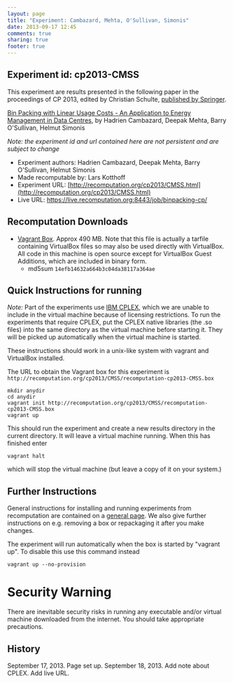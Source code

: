 ```yaml
---
layout: page
title: "Experiment: Cambazard, Mehta, O'Sullivan, Simonis"
date: 2013-09-17 12:45
comments: true
sharing: true
footer: true
---
```


## Experiment id: cp2013-CMSS 

This experiment are results presented in the following paper in the proceedings of CP 2013, edited by Christian Schulte,
[published by Springer](https://www.springer.com/computer/theoretical+computer+science/book/978-3-642-40626-3).

[Bin Packing with Linear Usage Costs - An Application to Energy Management in Data Centres](http://link.springer.com/chapter/10.1007/978-3-642-40627-0_7),
by 
Hadrien Cambazard, Deepak Mehta, Barry O'Sullivan, Helmut Simonis


*Note: the experiment id and url contained here are not persistent and are subject to change*

* Experiment authors: 
Hadrien Cambazard, Deepak Mehta, Barry O'Sullivan, Helmut Simonis
* Made recomputable by: Lars Kotthoff
* Experiment URL: [http://recomputation.org/cp2013/CMSS.html](http://recomputation.org/cp2013/CMSS.html)
* Live URL: https://live.recomputation.org:8443/job/binpacking-cp/

## Recomputation Downloads

* [Vagrant Box](CMSS/recomputation-cp2013-CMSS.box). Approx 490 MB. 
Note that this file is actually a tarfile containing VirtualBox files so may also be used directly with VirtualBox.  All code in this machine is open source except for VirtualBox Guest Additions, which are included in binary form.  
    * md5sum `14efb14632a664b3c04da38117a364ae`

## Quick Instructions for running 

*Note:* Part of the experiments use [IBM CPLEX](http://www-01.ibm.com/software/commerce/optimization/cplex-optimizer/), which we are unable to include in the virtual machine because of licensing restrictions. To run the experiments that require CPLEX, put the CPLEX native libraries (the .so files) into the same directory as the virtual machine before starting it. They will be picked up automatically when the virtual machine is started.

These instructions should work in a unix-like system with vagrant and VirtualBox installed.
    
The URL to obtain the Vagrant box for this experiment is 
`http://recomputation.org/cp2013/CMSS/recomputation-cp2013-CMSS.box`

    mkdir anydir
    cd anydir
    vagrant init http://recomputation.org/cp2013/CMSS/recomputation-cp2013-CMSS.box
    vagrant up
   
This should run the experiment and create a new results directory in the current directory. 
It will leave a virtual machine running.  When this has finished enter

    vagrant halt

which will stop the virtual machine (but leave a copy of it on your system.)
     
## Further Instructions 

General instructions for installing and running experiments from recomputation are contained on a [general page](general_instructions.html). We also give further instructions on e.g. removing a box or repackaging it after you make changes.

The experiment will run automatically when the box is started by "vagrant up".  To disable this use this command instead 

    vagrant up --no-provision

# Security Warning

There are inevitable security risks in running any executable and/or virtual machine downloaded from the internet. You should take appropriate precautions.

## History

September 17, 2013.  Page set up.
September 18, 2013. Add note about CPLEX. Add live URL.


